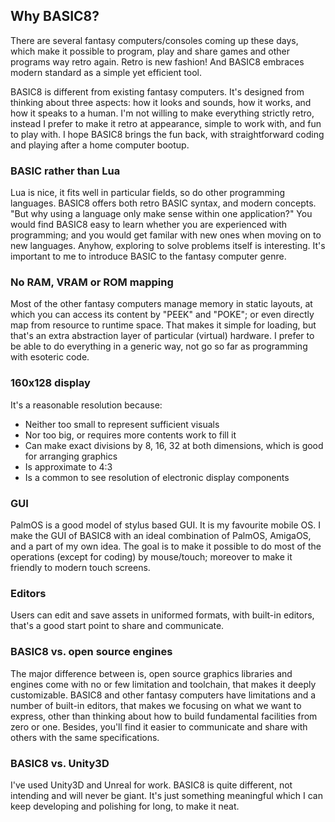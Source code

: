 ## Why BASIC8?

There are several fantasy computers/consoles coming up these days, which make it possible to program, play and share games and other programs way retro again. Retro is new fashion! And BASIC8 embraces modern standard as a simple yet efficient tool.

BASIC8 is different from existing fantasy computers. It's designed from thinking about three aspects: how it looks and sounds, how it works, and how it speaks to a human. I'm not willing to make everything strictly retro, instead I prefer to make it retro at appearance, simple to work with, and fun to play with. I hope BASIC8 brings the fun back, with straightforward coding and playing after a home computer bootup.

### BASIC rather than Lua

Lua is nice, it fits well in particular fields, so do other programming languages. BASIC8 offers both retro BASIC syntax, and modern concepts. "But why using a language only make sense within one application?" You would find BASIC8 easy to learn whether you are experienced with programming; and you would get familar with new ones when moving on to new languages. Anyhow, exploring to solve problems itself is interesting. It's important to me to introduce BASIC to the fantasy computer genre.

### No RAM, VRAM or ROM mapping

Most of the other fantasy computers manage memory in static layouts, at which you can access its content by "PEEK" and "POKE"; or even directly map from resource to runtime space. That makes it simple for loading, but that's an extra abstraction layer of particular (virtual) hardware. I prefer to be able to do everything in a generic way, not go so far as programming with esoteric code.

### 160x128 display

It's a reasonable resolution because:

* Neither too small to represent sufficient visuals
* Nor too big, or requires more contents work to fill it
* Can make exact divisions by 8, 16, 32 at both dimensions, which is good for arranging graphics
* Is approximate to 4:3
* Is a common to see resolution of electronic display components

### GUI

PalmOS is a good model of stylus based GUI. It is my favourite mobile OS. I make the GUI of BASIC8 with an ideal combination of PalmOS, AmigaOS, and a part of my own idea. The goal is to make it possible to do most of the operations (except for coding) by mouse/touch; moreover to make it friendly to modern touch screens.

### Editors

Users can edit and save assets in uniformed formats, with built-in editors, that's a good start point to share and communicate.

### BASIC8 vs. open source engines

The major difference between is, open source graphics libraries and engines come with no or few limitation and toolchain, that makes it deeply customizable. BASIC8 and other fantasy computers have limitations and a number of built-in editors, that makes we focusing on what we want to express, other than thinking about how to build fundamental facilities from zero or one. Besides, you'll find it easier to communicate and share with others with the same specifications.

### BASIC8 vs. Unity3D

I've used Unity3D and Unreal for work. BASIC8 is quite different, not intending and will never be giant. It's just something meaningful which I can keep developing and polishing for long, to make it neat.
